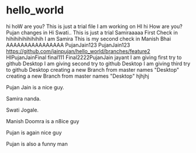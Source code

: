 # hello_world
hi hoW are you? This is just a trial file I am working on
HI
hi
How are you?Pujan changes in
Hi Swati.. This is just a trial
Samiraaaaa First Check in
hihihihihihihihih I am Samira This is my second check in
Manish Bhai
AAAAAAAAAAAAAAAA
PujanJain123
PujanJain123
https://github.com/jainpujan/hello_world/branches/feature2
HIPujanJainFinal
final111
Final2222PujanJain
jayant
I am giving first try to github Desktop
I am giving second try to github Desktop
I am giving third try to github Desktop
creating a new Branch from master names "Desktop"
creating a new Branch from master names "Desktop"
hjhjhj

Pujan Jain is a nice guy.

Samira nanda.


Swati Jogale.


Manish Doomra is a n8ice guy

Pujan is again nice guy

Pujan is also a funny man

